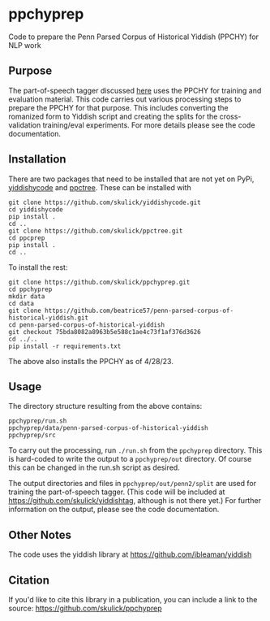 # ppchyprep

Code to prepare the Penn Parsed Corpus of Historical Yiddish (PPCHY) for NLP work

## Purpose

The part-of-speech tagger discussed [here](https://arxiv.org/abs/2204.01175) uses the PPCHY for training and evaluation material.   This code carries out various processing steps to prepare the PPCHY for that purpose.  This includes converting the romanized form to Yiddish script and creating the splits for the cross-validation training/eval experiments.  For more details please see the code documentation.

## Installation

There are two packages that need to be installed that are not yet on PyPi, 
[yiddishycode](https://github.com/skulick/yiddishycode) and 
[ppctree](https://github.com/skulick/yiddishycode).
These can be installed with
```
git clone https://github.com/skulick/yiddishycode.git
cd yiddishycode
pip install .
cd ..
git clone https://github.com/skulick/ppctree.git
cd ppcprep
pip install .
cd ..
```

To install the rest:
```
git clone https://github.com/skulick/ppchyprep.git
cd ppchyprep
mkdir data
cd data
git clone https://github.com/beatrice57/penn-parsed-corpus-of-historical-yiddish.git
cd penn-parsed-corpus-of-historical-yiddish
git checkout 75bda8082a8963b5e588c1ae4c73f1af376d3626
cd ../..
pip install -r requirements.txt
```

The above also installs the PPCHY as of 4/28/23.

## Usage
The directory structure resulting from the above contains:

```
ppchyprep/run.sh
ppchyprep/data/penn-parsed-corpus-of-historical-yiddish
ppchyprep/src
```

To carry out the processing, run `./run.sh` from the `ppchyprep` directory. This is hard-coded to write the output to a `ppchyprep/out` directory. Of course this can be changed in the run.sh script as desired.

The output directories and files in `ppchyprep/out/penn2/split` are used for training the part-of-speech tagger. (This code will be included at https://github.com/skulick/yiddishtag, although is not there yet.) For further information on the output, please see the code documentation.


## Other Notes
The code uses the yiddish library at  https://github.com/ibleaman/yiddish

## Citation 
If you'd like to cite this library in a publication, you can include a link to the source: https://github.com/skulick/ppchyprep





